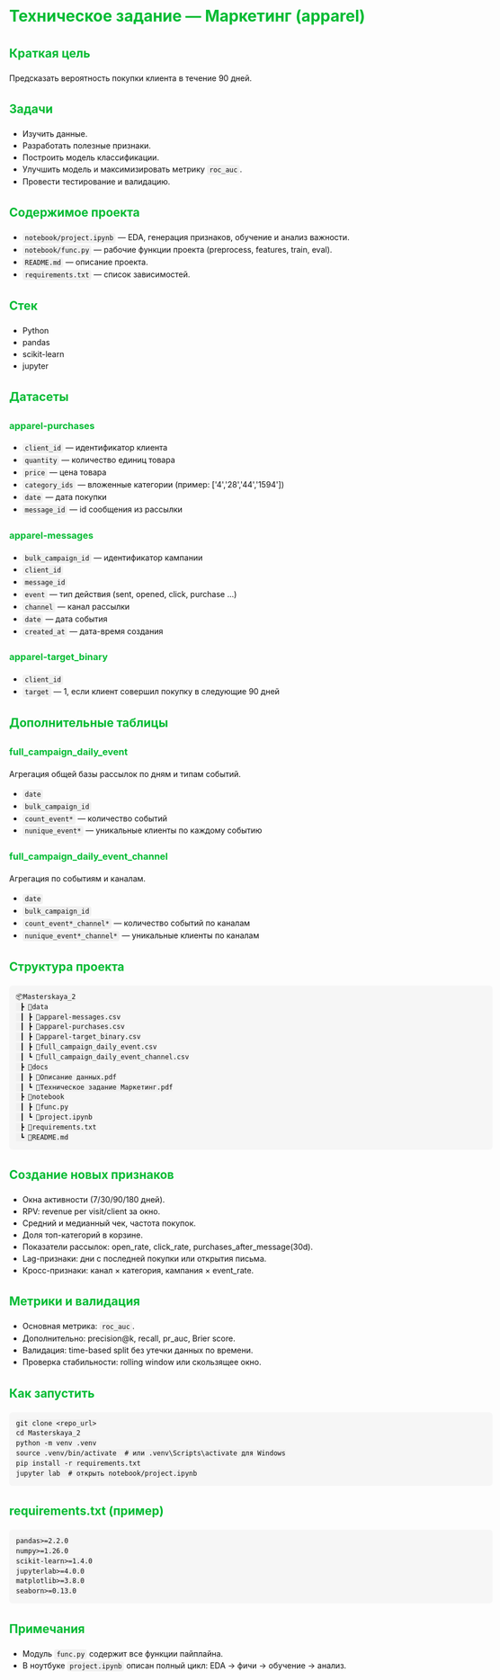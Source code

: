 <h1>Техническое задание — Маркетинг (apparel)</h1>

<style>
body {
  font-family: Inter, Segoe UI, Arial, sans-serif;
  line-height: 1.5;
  color: #111;
  max-width: 900px;
}
h1, h2, h3 {
  color: #0b3;
}
pre {
  background: #f6f6f6;
  padding: 12px;
  border-radius: 6px;
  overflow: auto;
}
code {
  background: #f0f0f0;
  padding: 2px 4px;
  border-radius: 4px;
}
</style>

<h2>Краткая цель</h2>
<p>Предсказать вероятность покупки клиента в течение 90 дней.</p>

<h2>Задачи</h2>
<ul>
  <li>Изучить данные.</li>
  <li>Разработать полезные признаки.</li>
  <li>Построить модель классификации.</li>
  <li>Улучшить модель и максимизировать метрику <code>roc_auc</code>.</li>
  <li>Провести тестирование и валидацию.</li>
</ul>

<h2>Содержимое проекта</h2>
<ul>
  <li><code>notebook/project.ipynb</code> — EDA, генерация признаков, обучение и анализ важности.</li>
  <li><code>notebook/func.py</code> — рабочие функции проекта (preprocess, features, train, eval).</li>
  <li><code>README.md</code> — описание проекта.</li>
  <li><code>requirements.txt</code> — список зависимостей.</li>
</ul>

<h2>Стек</h2>
<ul>
  <li>Python</li>
  <li>pandas</li>
  <li>scikit-learn</li>
  <li>jupyter</li>
</ul>

<h2>Датасеты</h2>

<h3>apparel-purchases</h3>
<ul>
  <li><code>client_id</code> — идентификатор клиента</li>
  <li><code>quantity</code> — количество единиц товара</li>
  <li><code>price</code> — цена товара</li>
  <li><code>category_ids</code> — вложенные категории (пример: ['4','28','44','1594'])</li>
  <li><code>date</code> — дата покупки</li>
  <li><code>message_id</code> — id сообщения из рассылки</li>
</ul>

<h3>apparel-messages</h3>
<ul>
  <li><code>bulk_campaign_id</code> — идентификатор кампании</li>
  <li><code>client_id</code></li>
  <li><code>message_id</code></li>
  <li><code>event</code> — тип действия (sent, opened, click, purchase ...)</li>
  <li><code>channel</code> — канал рассылки</li>
  <li><code>date</code> — дата события</li>
  <li><code>created_at</code> — дата-время создания</li>
</ul>

<h3>apparel-target_binary</h3>
<ul>
  <li><code>client_id</code></li>
  <li><code>target</code> — 1, если клиент совершил покупку в следующие 90 дней</li>
</ul>

<h2>Дополнительные таблицы</h2>

<h3>full_campaign_daily_event</h3>
<p>Агрегация общей базы рассылок по дням и типам событий.</p>
<ul>
  <li><code>date</code></li>
  <li><code>bulk_campaign_id</code></li>
  <li><code>count_event*</code> — количество событий</li>
  <li><code>nunique_event*</code> — уникальные клиенты по каждому событию</li>
</ul>

<h3>full_campaign_daily_event_channel</h3>
<p>Агрегация по событиям и каналам.</p>
<ul>
  <li><code>date</code></li>
  <li><code>bulk_campaign_id</code></li>
  <li><code>count_event*_channel*</code> — количество событий по каналам</li>
  <li><code>nunique_event*_channel*</code> — уникальные клиенты по каналам</li>
</ul>

<h2>Структура проекта</h2>
<pre><code>📦Masterskaya_2
 ┣ 📂data
 ┃ ┣ 📜apparel-messages.csv
 ┃ ┣ 📜apparel-purchases.csv
 ┃ ┣ 📜apparel-target_binary.csv
 ┃ ┣ 📜full_campaign_daily_event.csv
 ┃ ┗ 📜full_campaign_daily_event_channel.csv
 ┣ 📂docs
 ┃ ┣ 📜Описание данных.pdf
 ┃ ┗ 📜Техническое задание Маркетинг.pdf
 ┣ 📂notebook
 ┃ ┣ 📜func.py
 ┃ ┗ 📜project.ipynb
 ┣ 📜requirements.txt
 ┗ 📜README.md
</code></pre>

<h2>Создание новых признаков</h2>
<ul>
  <li>Окна активности (7/30/90/180 дней).</li>
  <li>RPV: revenue per visit/client за окно.</li>
  <li>Средний и медианный чек, частота покупок.</li>
  <li>Доля топ-категорий в корзине.</li>
  <li>Показатели рассылок: open_rate, click_rate, purchases_after_message(30d).</li>
  <li>Lag-признаки: дни с последней покупки или открытия письма.</li>
  <li>Кросс-признаки: канал × категория, кампания × event_rate.</li>
</ul>

<h2>Метрики и валидация</h2>
<ul>
  <li>Основная метрика: <code>roc_auc</code>.</li>
  <li>Дополнительно: precision@k, recall, pr_auc, Brier score.</li>
  <li>Валидация: time-based split без утечки данных по времени.</li>
  <li>Проверка стабильности: rolling window или скользящее окно.</li>
</ul>

<h2>Как запустить</h2>
<pre><code>git clone &lt;repo_url&gt;
cd Masterskaya_2
python -m venv .venv
source .venv/bin/activate  # или .venv\Scripts\activate для Windows
pip install -r requirements.txt
jupyter lab  # открыть notebook/project.ipynb
</code></pre>

<h2>requirements.txt (пример)</h2>
<pre><code>pandas>=2.2.0
numpy>=1.26.0
scikit-learn>=1.4.0
jupyterlab>=4.0.0
matplotlib>=3.8.0
seaborn>=0.13.0
</code></pre>

<h2>Примечания</h2>
<ul>
  <li>Модуль <code>func.py</code> содержит все функции пайплайна.</li>
  <li>В ноутбуке <code>project.ipynb</code> описан полный цикл: EDA → фичи → обучение → анализ.</li>
</ul>
